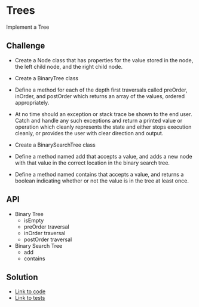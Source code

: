 # Trees
Implement a Tree

## Challenge
- Create a Node class that has properties for the value stored in the node, the left child node, and the right child node.
- Create a BinaryTree class
- Define a method for each of the depth first traversals called preOrder, inOrder, and postOrder which returns an array of the values, ordered appropriately.
- At no time should an exception or stack trace be shown to the end user. Catch and handle any such exceptions and return a printed value or operation which cleanly represents the state and either stops execution cleanly, or provides the user with clear direction and output.

- Create a BinarySearchTree class
- Define a method named add that accepts a value, and adds a new node with that value in the correct location in the binary search tree.
- Define a method named contains that accepts a value, and returns a boolean indicating whether or not the value is in the tree at least once.

## API
- Binary Tree
  - isEmpty
  - preOrder traversal
  - inOrder traversal
  - postOrder traversal
- Binary Search Tree
  - add
  - contains

## Solution
- [Link to code](../challenges/src/main/java/challenges/Tree)
- [Link to tests](../challenges/src/test/java/challenges/Tree)